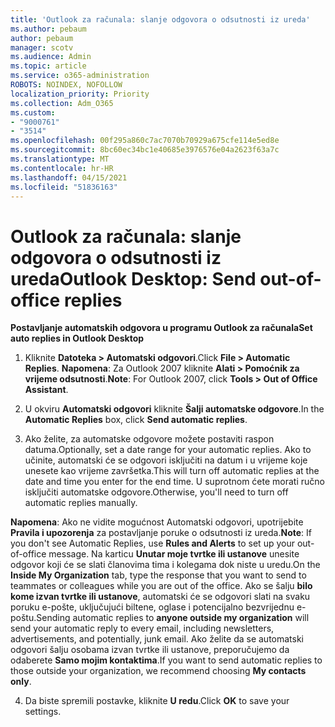 ```yaml
---
title: 'Outlook za računala: slanje odgovora o odsutnosti iz ureda'
ms.author: pebaum
author: pebaum
manager: scotv
ms.audience: Admin
ms.topic: article
ms.service: o365-administration
ROBOTS: NOINDEX, NOFOLLOW
localization_priority: Priority
ms.collection: Adm_O365
ms.custom:
- "9000761"
- "3514"
ms.openlocfilehash: 00f295a860c7ac7070b70929a675cfe114e5ed8e
ms.sourcegitcommit: 8bc60ec34bc1e40685e3976576e04a2623f63a7c
ms.translationtype: MT
ms.contentlocale: hr-HR
ms.lasthandoff: 04/15/2021
ms.locfileid: "51836163"
---
```

# <a name="outlook-desktop-send-out-of-office-replies"></a><span data-ttu-id="93153-102">Outlook za računala: slanje odgovora o odsutnosti iz ureda</span><span class="sxs-lookup"><span data-stu-id="93153-102">Outlook Desktop: Send out-of-office replies</span></span>

<span data-ttu-id="93153-103">**Postavljanje automatskih odgovora u programu Outlook za računala**</span><span class="sxs-lookup"><span data-stu-id="93153-103">**Set auto replies in Outlook Desktop**</span></span>

1. <span data-ttu-id="93153-104">Kliknite **Datoteka > Automatski odgovori**.</span><span class="sxs-lookup"><span data-stu-id="93153-104">Click **File > Automatic Replies**.</span></span> <span data-ttu-id="93153-105">**Napomena**: Za Outlook 2007 kliknite **Alati > Pomoćnik za vrijeme odsutnosti**.</span><span class="sxs-lookup"><span data-stu-id="93153-105">**Note**: For Outlook 2007, click **Tools > Out of Office Assistant**.</span></span>

2. <span data-ttu-id="93153-106">U okviru **Automatski odgovori** kliknite **Šalji automatske odgovore**.</span><span class="sxs-lookup"><span data-stu-id="93153-106">In the **Automatic Replies** box, click **Send automatic replies**.</span></span>

3. <span data-ttu-id="93153-107">Ako želite, za automatske odgovore možete postaviti raspon datuma.</span><span class="sxs-lookup"><span data-stu-id="93153-107">Optionally, set a date range for your automatic replies.</span></span> <span data-ttu-id="93153-108">Ako to učinite, automatski će se odgovori isključiti na datum i u vrijeme koje unesete kao vrijeme završetka.</span><span class="sxs-lookup"><span data-stu-id="93153-108">This will turn off automatic replies at the date and time you enter for the end time.</span></span> <span data-ttu-id="93153-109">U suprotnom ćete morati ručno isključiti automatske odgovore.</span><span class="sxs-lookup"><span data-stu-id="93153-109">Otherwise, you'll need to turn off automatic replies manually.</span></span>

<span data-ttu-id="93153-110">**Napomena**: Ako ne vidite mogućnost Automatski odgovori, upotrijebite **Pravila i upozorenja** za postavljanje poruke o odsutnosti iz ureda.</span><span class="sxs-lookup"><span data-stu-id="93153-110">**Note**: If you don't see Automatic Replies, use **Rules and Alerts** to set up your out-of-office message.</span></span> <span data-ttu-id="93153-111">Na karticu **Unutar moje tvrtke ili ustanove** unesite odgovor koji će se slati članovima tima i kolegama dok niste u uredu.</span><span class="sxs-lookup"><span data-stu-id="93153-111">On the **Inside My Organization** tab, type the response that you want to send to teammates or colleagues while you are out of the office.</span></span> <span data-ttu-id="93153-112">Ako se šalju **bilo kome izvan tvrtke ili ustanove**, automatski će se odgovori slati na svaku poruku e-pošte, uključujući biltene, oglase i potencijalno bezvrijednu e-poštu.</span><span class="sxs-lookup"><span data-stu-id="93153-112">Sending automatic replies to **anyone outside my organization** will send your automatic reply to every email, including newsletters, advertisements, and potentially, junk email.</span></span> <span data-ttu-id="93153-113">Ako želite da se automatski odgovori šalju osobama izvan tvrtke ili ustanove, preporučujemo da odaberete **Samo mojim kontaktima**.</span><span class="sxs-lookup"><span data-stu-id="93153-113">If you want to send automatic replies to those outside your organization, we recommend choosing **My contacts only**.</span></span>

4. <span data-ttu-id="93153-114">Da biste spremili postavke, kliknite **U redu**.</span><span class="sxs-lookup"><span data-stu-id="93153-114">Click **OK** to save your settings.</span></span>
